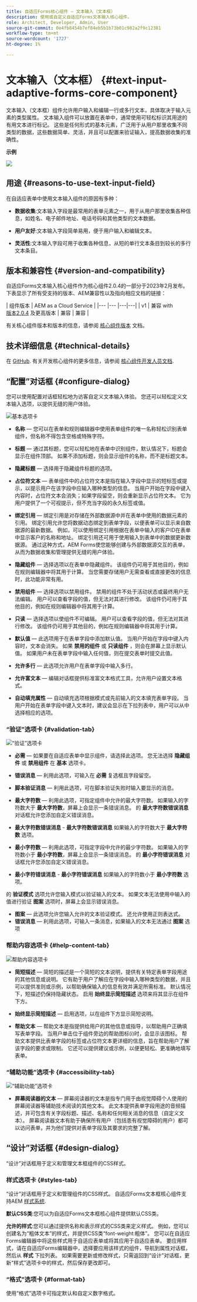 ```yaml
---
title: 自适应Forms核心组件 — 文本输入（文本框）
description: 使用或自定义自适应Forms文本输入核心组件。
role: Architect, Developer, Admin, User
source-git-commit: 0e4fb8454b7ef84eb5b1b73b01c982a2f9c12381
workflow-type: tm+mt
source-wordcount: '1727'
ht-degree: 1%

---
```



# 文本输入（文本框） {#text-input-adaptive-forms-core-component}

文本输入（文本框）组件允许用户输入和编辑一行或多行文本，具体取决于输入元素的类型属性。 文本输入组件可以放置在表单中，通常使用可轻松标识其用途的有用文本进行标记。 这些是任何形式的基本元素，广泛用于从用户那里收集不同类型的数据，这些数据简单、灵活，并且可以配置来验证输入，提高数据收集的准确性。


**示例**

![](/help/adaptive-forms/assets/text-input.png)


## 用途 {#reasons-to-use-text-input-field}

在自适应表单中使用文本输入组件的原因有多种：

* **数据收集**:文本输入字段是最常用的表单元素之一，用于从用户那里收集各种信息，如姓名、电子邮件地址、电话号码和其他类型的文本数据。

* **用户友好**:文本输入字段简单易用，便于用户输入和编辑文本。

* **灵活性**:文本输入字段可用于收集各种信息，从短的单行文本条目到较长的多行文本条目。

## 版本和兼容性 {#version-and-compatibility}

自适应Forms文本输入核心组件作为核心组件2.0.4的一部分于2023年2月发布。下表显示了所有受支持的版本、AEM兼容性以及指向相应文档的链接：

| 组件版本 | AEM as a Cloud Service |
|--- |--- |---|---|
| v1 | 兼容 with<br>[版本2.0.4](/help/versions.md) 及更高版本 | 兼容 | 兼容 |

有关核心组件版本和版本的信息，请参阅 [核心组件版本](/help/versions.md) 文档。

<!-- ## Sample Component Output {#sample-component-output}

To experience the Accordion Component as well as see examples of its configuration options as well as HTML and JSON output, visit the [Component Library](https://adobe.com/go/aem_cmp_library_accordion). -->

## 技术详细信息 {#technical-details}

在 [GitHub](https://github.com/adobe/aem-core-forms-components/tree/master/ui.af.apps/src/main/content/jcr_root/apps/core/fd/components/form/textinput/v1/textinput). 有关开发核心组件的更多信息，请参阅 [核心组件开发人员文档](/help/developing/overview.md).

## “配置”对话框 {#configure-dialog}

您可以使用配置对话框轻松地为访客自定义文本输入体验。 您还可以轻松定义文本输入选项，以提供无缝的用户体验。

![基本选项卡](/help/adaptive-forms/assets/textinput_basictab.png)

* **名称**  — 您可以在表单和规则编辑器中使用表单组件的唯一名称轻松识别表单组件，但名称不得包含空格或特殊字符。

* **标题**  — 通过其标题，您可以轻松地在表单中识别组件，默认情况下，标题会显示在组件顶部。 如果不添加标题，则会显示组件的名称，而不是标题文本。

* **隐藏标题**  — 选择用于隐藏组件标题的选项。

* **占位符文本**  — 表单组件中的占位符文本是指在输入字段中显示的短标签或提示，以提示用户在该字段中应输入哪种类型的信息。 当用户开始在字段中键入内容时，占位符文本会消失；如果字段留空，则会重新显示占位符文本。 它为用户提供了一个可视提示，但不充当字段的永久标签或值。
* **绑定引用**  — 绑定引用是对存储在外部数据源中并在表单中使用的数据元素的引用。 绑定引用允许您将数据动态绑定到表单字段，以便表单可以显示来自数据源的最新数据。 例如，可以使用绑定引用根据在表单中输入的客户ID在表单中显示客户的名称和地址。 绑定引用还可用于使用输入到表单中的数据更新数据源。 通过这种方式，AEM Forms使您能够创建与外部数据源交互的表单，从而为数据收集和管理提供无缝的用户体验。
* **隐藏组件**  — 选择选项以在表单中隐藏组件。 该组件仍可用于其他目的，例如在规则编辑器中将其用于计算。 当您需要存储用户无需查看或直接更改的信息时，此功能非常有用。
* **禁用组件**  — 选择选项以禁用组件。 禁用的组件不处于活动状态或最终用户无法编辑。 用户可以查看字段的值，但无法对其进行修改。 该组件仍可用于其他目的，例如在规则编辑器中将其用于计算。
* **只读**  — 选择选项以使组件不可编辑。 用户可以查看字段的值，但无法对其进行修改。 该组件仍可用于其他目的，例如在规则编辑器中将其用于计算。
* **默认值**  — 此选项用于在表单字段中添加默认值。 当用户开始在字段中键入内容时，文本会消失。 如果 **禁用的组件** 或 **只读组件** ，则会在屏幕上显示默认值。 如果用户未在表单字段中输入任何值，则在提交表单时提交此值。
* **允许多行**  — 此选项允许用户在表单字段中输入多行。
* **允许富文本**  — 编辑对话框提供标准富文本格式工具，允许用户设置文本格式。
* **自动填充属性**  — 自动填充选项根据模式或先前输入的文本填充表单字段。 当用户开始在表单字段中键入文本时，建议会显示在下拉列表中，用户可以从中选择相应的选项。

### “验证”选项卡 {#validation-tab}

![“验证”选项卡](/help/adaptive-forms/assets/textinput_validationtab.png)

* **必需**  — 如果要在自适应表单中显示组件，请选择此选项。 您无法选择 **隐藏组件** 或 **禁用组件**  在 **基本** 选项卡。

* **错误消息**  — 利用此选项，可输入在 **必需** 复选框且字段留空。

* **脚本验证消息**  — 利用此选项，可在脚本验证失败时输入要显示的消息。

* **最大字符数**  — 利用此选项，可指定组件中允许的最大字符数。 如果输入的字符数大于 **最大字符数**，屏幕上会显示一条错误消息。 的 **最大字符数错误消息** 对话框允许您添加自定义错误消息。

* **最大字符数错误消息** - **最大字符数错误消息** 如果输入的字符数大于 **最大字符数** 选项。

* **最小字符数**  — 利用此选项，可指定字段中允许的最少字符数。 如果输入的字符数小于 **最小字符数**，屏幕上会显示一条错误消息。 的 **最小字符错误消息** 对话框允许您添加自定义错误消息。

* **最小字符错误消息** - **最小字符错误消息** 如果输入的字符数小于 **最小字符数** 选项。

的 **验证模式** 选项允许您输入模式以验证输入的文本。 如果文本无法使用中输入的值进行验证 **图案** 选项时，屏幕上会显示错误消息。
* **图案**  — 此选项允许您输入允许的文本验证模式。 还允许使用正则表达式。
* **错误消息**  — 利用此选项，可输入一条消息，如果输入的文本无法通过 **图案** 选项

### 帮助内容选项卡 {#help-content-tab}

![帮助内容选项卡](/help/adaptive-forms/assets/textinput_helptab.png)

* **简短描述**  — 简短的描述是一个简短的文本说明，提供有关特定表单字段用途的其他信息或说明。 它有助于用户了解应在字段中输入哪种类型的数据，并且可以提供准则或示例，以帮助确保输入的信息有效并满足所需标准。 默认情况下，短描述仍保持隐藏状态。 启用 **始终显示简短描述** 选项来将其显示在组件下方。

* **始终显示简短描述**  — 启用选项，以在组件下方显示简短说明。

* **帮助文本**  — 帮助文本是指提供给用户的其他信息或指导，以帮助用户正确填写表单字段。 当用户单击位于组件旁边的帮助图标(i)时，会显示该图标。 帮助文本提供比表单字段的标签或占位符文本更详细的信息，旨在帮助用户了解该字段的要求或限制。 它还可以提供建议或示例，以便更轻松、更准确地填写表单。

### “辅助功能”选项卡 {#accessibility-tab}

![“辅助功能”选项卡](/help/adaptive-forms/assets/textinput_accessibiltytab.png)

* **屏幕阅读器的文本**  — 屏幕阅读器的文本是指专门用于由视觉障碍个人使用的屏幕阅读器等辅助技术阅读的其他文本。 此文本提供表单字段用途的音频描述，并可包含有关字段标题、描述、名称和任何相关消息的信息（自定义文本）。 屏幕阅读器文本有助于确保所有用户（包括患有视觉障碍的用户）都可以访问表单，并为他们提供对表单字段及其要求的完整了解。

## “设计”对话框 {#design-dialog}

“设计”对话框用于定义和管理文本框组件的CSS样式。

### 样式选项卡 {#styles-tab}

“设计”对话框用于定义和管理组件的CSS样式。 自适应Forms文本框核心组件支持AEM [样式系统](/help/get-started/authoring.md#component-styling).

**默认CSS类**:您可以为自适应Forms文本框核心组件提供默认CSS类。

**允许的样式**:您可以通过提供名称和表示样式的CSS类来定义样式。 例如，您可以创建名为“粗体文本”的样式，并提供CSS类“font-weight:粗体”。 您可以在自适应Forms编辑器中将这些样式用于自适应表单或将其应用于自适应表单。 要应用样式，请在自适应Forms编辑器中，选择要应用该样式的组件，导航到属性对话框，然后从 **样式** 下拉列表。 如果需要更新或修改样式，只需返回到“设计”对话框，更新“样式”选项卡中的样式，然后保存更改即可。

### “格式”选项卡 {#format-tab}

使用“格式”选项卡可指定默认和自定义数字格式。